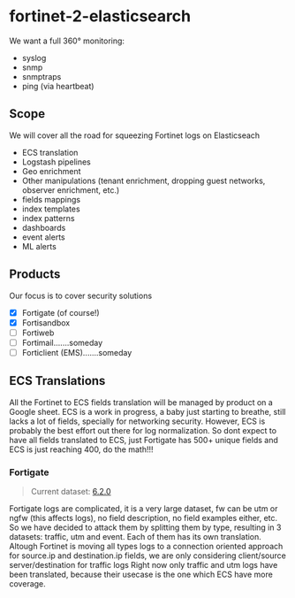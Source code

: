 # fortinet-2-elasticsearch
We want a full 360° monitoring: 
* syslog
* snmp
* snmptraps
* ping (via heartbeat)

## Scope
We will cover all the road for squeezing Fortinet logs on Elasticseach
* ECS translation
* Logstash pipelines
* Geo enrichment
* Other manipulations (tenant enrichment, dropping guest networks, observer enrichment, etc.)
* fields mappings
* index templates
* index patterns
* dashboards
* event alerts
* ML alerts

## Products 
Our focus is to cover security solutions
- [x] Fortigate (of course!)
- [x] Fortisandbox
- [ ] Fortiweb
- [ ] Fortimail.......someday
- [ ] Forticlient (EMS).......someday

## ECS Translations
All the Fortinet to ECS fields translation will be managed by product on a Google sheet.
ECS is a work in progress, a baby just starting to breathe, still lacks a lot of fields, specially for networking security. However, ECS is probably the best effort out there for log normalization. 
So dont expect to have all fields translated to ECS, just Fortigate has 500+ unique fields and ECS is just reaching 400, do the math!!!

### Fortigate
> Current dataset: [6.2.0](https://fortinetweb.s3.amazonaws.com/docs.fortinet.com/v2/attachments/be3d0e3d-4b62-11e9-94bf-00505692583a/FortiOS_6.2.0_Log_Reference.pdf)

Fortigate logs are complicated, it is a very large dataset, fw can be utm or ngfw (this affects logs), no field description, no field examples either, etc. So we have decided to attack them by splitting them by type, resulting in 3 datasets: traffic, utm and event. Each of them has its own translation.
Altough Fortinet is moving all types logs to a connection oriented approach for source.ip and destination.ip fields, we are only considering client/source server/destination for traffic logs
Right now only traffic and utm logs have been translated, because their usecase is the one which ECS have more coverage.
